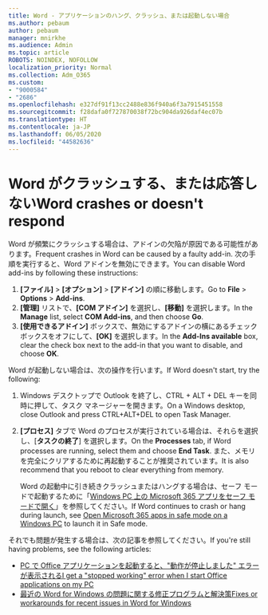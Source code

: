 ```yaml
---
title: Word - アプリケーションのハング、クラッシュ、または起動しない場合
ms.author: pebaum
author: pebaum
manager: mnirkhe
ms.audience: Admin
ms.topic: article
ROBOTS: NOINDEX, NOFOLLOW
localization_priority: Normal
ms.collection: Adm_O365
ms.custom:
- "9000584"
- "2686"
ms.openlocfilehash: e327df91f13cc2488e836f940a6f3a7915451558
ms.sourcegitcommit: f28dafa0f727870038f72bc904da926daf4ec07b
ms.translationtype: HT
ms.contentlocale: ja-JP
ms.lasthandoff: 06/05/2020
ms.locfileid: "44582636"
---
```

# <a name="word-crashes-or-doesnt-respond"></a><span data-ttu-id="a437c-102">Word がクラッシュする、または応答しない</span><span class="sxs-lookup"><span data-stu-id="a437c-102">Word crashes or doesn't respond</span></span>

<span data-ttu-id="a437c-103">Word が頻繁にクラッシュする場合は、アドインの欠陥が原因である可能性があります。</span><span class="sxs-lookup"><span data-stu-id="a437c-103">Frequent crashes in Word can be caused by a faulty add-in.</span></span> <span data-ttu-id="a437c-104">次の手順を実行すると、Word アドインを無効にできます。</span><span class="sxs-lookup"><span data-stu-id="a437c-104">You can disable Word add-ins by following these instructions:</span></span>

1. <span data-ttu-id="a437c-105">**[ファイル]** > **[オプション]** > **[アドイン]** の順に移動します。</span><span class="sxs-lookup"><span data-stu-id="a437c-105">Go to **File** > **Options** > **Add-ins**.</span></span>
2. <span data-ttu-id="a437c-106">**[管理]** リストで、**[COM アドイン]** を選択し、**[移動]** を選択します。</span><span class="sxs-lookup"><span data-stu-id="a437c-106">In the **Manage** list, select **COM Add-ins**, and then choose **Go**.</span></span>
3. <span data-ttu-id="a437c-107">**[使用できるアドイン]** ボックスで、無効にするアドインの横にあるチェック ボックスをオフにして、**[OK]** を選択します。</span><span class="sxs-lookup"><span data-stu-id="a437c-107">In the **Add-Ins available** box, clear the check box next to the add-in that you want to disable, and choose **OK**.</span></span>

<span data-ttu-id="a437c-108">Word が起動しない場合は、次の操作を行います。</span><span class="sxs-lookup"><span data-stu-id="a437c-108">If Word doesn't start, try the following:</span></span>

1.   <span data-ttu-id="a437c-109">Windows デスクトップで Outlook を終了し、CTRL + ALT + DEL キーを同時に押して、タスク マネージャーを開きます。</span><span class="sxs-lookup"><span data-stu-id="a437c-109">On a Windows desktop, close Outlook and press CTRL+ALT+DEL to open Task Manager.</span></span> 
2. <span data-ttu-id="a437c-110">**[プロセス]** タブで Word のプロセスが実行されている場合は、それらを選択し、[**タスクの終了**] を選択します。</span><span class="sxs-lookup"><span data-stu-id="a437c-110">On the **Processes** tab, if Word processes are running, select them and choose **End Task**.</span></span> <span data-ttu-id="a437c-111">また、メモリを完全にクリアするために再起動することが推奨されています。</span><span class="sxs-lookup"><span data-stu-id="a437c-111">It is also recommend that you reboot to clear everything from memory.</span></span>

    <span data-ttu-id="a437c-112">Word の起動中に引き続きクラッシュまたはハングする場合は、セーフ モードで起動するために「[Windows PC 上の Microsoft 365 アプリをセーフ モードで開く](https://support.office.com/article/Open-Office-apps-in-safe-mode-on-a-Windows-PC-dedf944a-5f4b-4afb-a453-528af4f7ac72)」を参照してください。</span><span class="sxs-lookup"><span data-stu-id="a437c-112">If Word continues to crash or hang during launch, see [Open Microsoft 365 apps in safe mode on a Windows PC](https://support.office.com/article/Open-Office-apps-in-safe-mode-on-a-Windows-PC-dedf944a-5f4b-4afb-a453-528af4f7ac72) to launch it in Safe mode.</span></span>

<span data-ttu-id="a437c-113">それでも問題が発生する場合は、次の記事を参照してください。</span><span class="sxs-lookup"><span data-stu-id="a437c-113">If you're still having problems, see the following articles:</span></span> 
- [<span data-ttu-id="a437c-114">PC で Office アプリケーションを起動すると、"動作が停止しました" エラーが表示される</span><span class="sxs-lookup"><span data-stu-id="a437c-114">I get a "stopped working" error when I start Office applications on my PC</span></span>](https://support.office.com/article/52bd7985-4e99-4a35-84c8-2d9b8301a2fa)
- [<span data-ttu-id="a437c-115">最近の Word for Windows の問題に関する修正プログラムと解決策</span><span class="sxs-lookup"><span data-stu-id="a437c-115">Fixes or workarounds for recent issues in Word for Windows</span></span>](https://support.office.com/article/bf6bf17c-2807-4871-83ce-e337ae8f0b86)